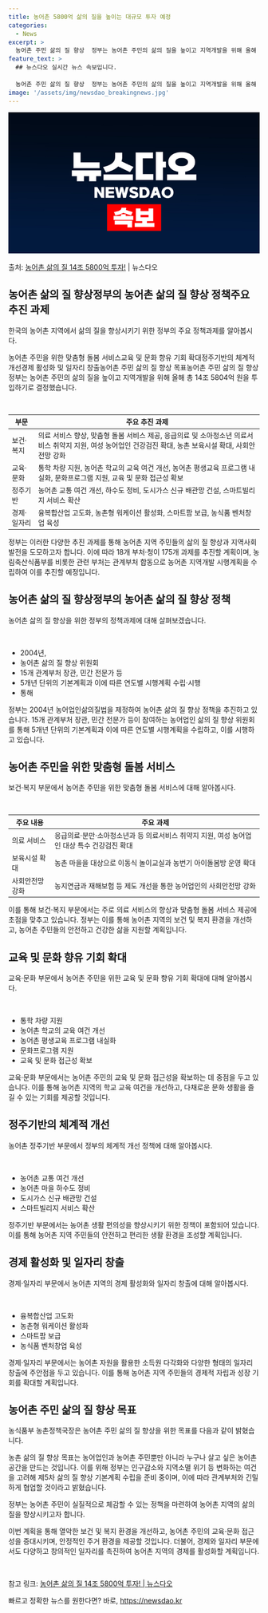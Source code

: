 ```yaml
---
title: 농어촌 5800억 삶의 질을 높이는 대규모 투자 예정
categories:
  - News
excerpt: >
  농어촌 주민 삶의 질 향상  정부는 농어촌 주민의 삶의 질을 높이고 지역개발을 위해 올해 총 14조 5804…
feature_text: >
  ## 뉴스다오 실시간 뉴스 속보입니다.

  농어촌 주민 삶의 질 향상  정부는 농어촌 주민의 삶의 질을 높이고 지역개발을 위해 올해 총 14조 5804…
image: '/assets/img/newsdao_breakingnews.jpg'
---
```


![뉴스다오 속보](/assets/img/newsdao_breakingnews.jpg)

<p>출처: <a href="https://newsdao.kr/4579" rel="dofollow">농어촌 삶의 질 14조 5800억 투자!</a> | 뉴스다오</p>

<h2 data-ke-size="size26">농어촌 삶의 질 향상정부의 농어촌 삶의 질 향상 정책주요 추진 과제</h2>
한국의 농어촌 지역에서 삶의 질을 향상시키기 위한 정부의 주요 정책과제를 알아봅시다.

<p data-ke-size="size16">농어촌 주민을 위한 맞춤형 돌봄 서비스교육 및 문화 향유 기회 확대정주기반의 체계적 개선경제 활성화 및 일자리 창출농어촌 주민 삶의 질 향상 목표농어촌 주민 삶의 질 향상정부는 농어촌 주민의 삶의 질을 높이고 지역개발을 위해 올해 총 14조 5804억 원을 투입하기로 결정했습니다.</p>

<p data-ke-size="size16">&nbsp;</p>

<table>
<thead>
<tr>
<th>부문</th>
<th>주요 추진 과제</th>
</tr>
</thead>
<tbody>
<tr>
<td>보건·복지</td>
<td>의료 서비스 향상, 맞춤형 돌봄 서비스 제공, 응급의료 및 소아청소년 의료서비스 취약지 지원, 여성 농어업인 건강검진 확대, 농촌 보육시설 확대, 사회안전망 강화</td>
</tr>
<tr>
<td>교육·문화</td>
<td>통학 차량 지원, 농어촌 학교의 교육 여건 개선, 농어촌 평생교육 프로그램 내실화, 문화프로그램 지원, 교육 및 문화 접근성 확보</td>
</tr>
<tr>
<td>정주기반</td>
<td>농어촌 교통 여건 개선, 하수도 정비, 도시가스 신규 배관망 건설, 스마트빌리지 서비스 확산</td>
</tr>
<tr>
<td>경제·일자리</td>
<td>융복합산업 고도화, 농촌형 워케이션 활성화, 스마트팜 보급, 농식품 벤처창업 육성</td>
</tr>
</tbody>
</table>

<p data-ke-size="size16">정부는 이러한 다양한 추진 과제를 통해 농어촌 지역 주민들의 삶의 질 향상과 지역사회 발전을 도모하고자 합니다. 이에 따라 18개 부처·청이 175개 과제를 추진할 계획이며, 농림축산식품부를 비롯한 관련 부처는 관계부처 합동으로 농어촌 지역개발 시행계획을 수립하여 이를 추진할 예정입니다.</p>

<h2 data-ke-size="size26">농어촌 삶의 질 향상정부의 농어촌 삶의 질 향상 정책</h2>
농어촌 삶의 질 향상을 위한 정부의 정책과제에 대해 살펴보겠습니다.

<p data-ke-size="size16">&nbsp;</p>

<ul>
<li>2004년,</li>
<li>농어촌 삶의 질 향상 위원회</li>
<li>15개 관계부처 장관, 민간 전문가 등</li>
<li>5개년 단위의 기본계획과 이에 따른 연도별 시행계획 수립·시행</li>
<li>통해</li>
</ul>

<p data-ke-size="size16">정부는 2004년 농어업인삶의질법을 제정하여 농어촌 삶의 질 향상 정책을 추진하고 있습니다. 15개 관계부처 장관, 민간 전문가 등이 참여하는 농어업인 삶의 질 향상 위원회를 통해 5개년 단위의 기본계획과 이에 따른 연도별 시행계획을 수립하고, 이를 시행하고 있습니다.</p>

<h2 data-ke-size="size26">농어촌 주민을 위한 맞춤형 돌봄 서비스</h2>
보건·복지 부문에서 농어촌 주민을 위한 맞춤형 돌봄 서비스에 대해 알아봅시다.

<p data-ke-size="size16">&nbsp;</p>

<table>
<thead>
<tr>
<th>주요 내용</th>
<th>주요 과제</th>
</tr>
</thead>
<tbody>
<tr>
<td>의료 서비스</td>
<td>응급의료·분만·소아청소년과 등 의료서비스 취약지 지원, 여성 농어업인 대상 특수 건강검진 확대</td>
</tr>
<tr>
<td>보육시설 확대</td>
<td>농촌 마을을 대상으로 이동식 놀이교실과 농번기 아이돌봄방 운영 확대</td>
</tr>
<tr>
<td>사회안전망 강화</td>
<td>농지연금과 재해보험 등 제도 개선을 통한 농어업인의 사회안전망 강화</td>
</tr>
</tbody>
</table>

<p data-ke-size="size16">이를 통해 보건·복지 부문에서는 주로 의료 서비스의 향상과 맞춤형 돌봄 서비스 제공에 초점을 맞추고 있습니다. 정부는 이를 통해 농어촌 지역의 보건 및 복지 환경을 개선하고, 농어촌 주민들의 안전하고 건강한 삶을 지원할 계획입니다.</p>

<h2 data-ke-size="size26">교육 및 문화 향유 기회 확대</h2>
교육·문화 부문에서 농어촌 주민을 위한 교육 및 문화 향유 기회 확대에 대해 알아봅시다.

<p data-ke-size="size16">&nbsp;</p>

<ul>
<li>통학 차량 지원</li>
<li>농어촌 학교의 교육 여건 개선</li>
<li>농어촌 평생교육 프로그램 내실화</li>
<li>문화프로그램 지원</li>
<li>교육 및 문화 접근성 확보</li>
</ul>

<p data-ke-size="size16">교육·문화 부문에서는 농어촌 주민의 교육 및 문화 접근성을 확보하는 데 중점을 두고 있습니다. 이를 통해 농어촌 지역의 학교 교육 여건을 개선하고, 다채로운 문화 생활을 즐길 수 있는 기회를 제공할 것입니다.</p>

<h2 data-ke-size="size26">정주기반의 체계적 개선</h2>
농어촌 정주기반 부문에서 정부의 체계적 개선 정책에 대해 알아봅시다.

<p data-ke-size="size16">&nbsp;</p>

<ul>
<li>농어촌 교통 여건 개선</li>
<li>농어촌 마을 하수도 정비</li>
<li>도시가스 신규 배관망 건설</li>
<li>스마트빌리지 서비스 확산</li>
</ul>

<p data-ke-size="size16">정주기반 부문에서는 농어촌 생활 편의성을 향상시키기 위한 정책이 포함되어 있습니다. 이를 통해 농어촌 지역 주민들의 안전하고 편리한 생활 환경을 조성할 계획입니다.</p>

<h2 data-ke-size="size26">경제 활성화 및 일자리 창출</h2>
경제·일자리 부문에서 농어촌 지역의 경제 활성화와 일자리 창출에 대해 알아봅시다.

<p data-ke-size="size16">&nbsp;</p>

<ul>
<li>융복합산업 고도화</li>
<li>농촌형 워케이션 활성화</li>
<li>스마트팜 보급</li>
<li>농식품 벤처창업 육성</li>
</ul>

<p data-ke-size="size16">경제·일자리 부문에서는 농어촌 자원을 활용한 소득원 다각화와 다양한 형태의 일자리 창출에 주안점을 두고 있습니다. 이를 통해 농어촌 지역 주민들의 경제적 자립과 성장 기회를 확대할 계획입니다.</p>

<h2 data-ke-size="size26">농어촌 주민 삶의 질 향상 목표</h2>
농식품부 농촌정책국장은 농어촌 주민 삶의 질 향상을 위한 목표를 다음과 같이 밝혔습니다.

<p data-ke-size="size16">농촌 삶의 질 향상 목표는 농어업인과 농어촌 주민뿐만 아니라 누구나 살고 싶은 농어촌 공간을 만드는 것입니다. 이를 위해 정부는 인구감소와 지역소멸 위기 등 변화하는 여건을 고려해 제5차 삶의 질 향상 기본계획 수립을 준비 중이며, 이에 따라 관계부처와 긴밀하게 협업할 것이라고 밝혔습니다.</p>

<p data-ke-size="size16">정부는 농어촌 주민이 실질적으로 체감할 수 있는 정책을 마련하여 농어촌 지역의 삶의 질을 향상시키고자 합니다.</p>

<p data-ke-size="size16">이번 계획을 통해 열악한 보건 및 복지 환경을 개선하고, 농어촌 주민의 교육·문화 접근성을 증대시키며, 안정적인 주거 환경을 제공할 것입니다. 더불어, 경제와 일자리 부문에서도 다양하고 창의적인 일자리를 촉진하여 농어촌 지역의 경제를 활성화할 계획입니다.</p>

<p data-ke-size="size16">&nbsp;</p>

<p data-ke-size="size16">참고 링크: <a href="https://newsdao.kr/4579">농어촌 삶의 질 14조 5800억 투자! | 뉴스다오</a></p> 

빠르고 정확한 뉴스를 원한다면? 바로, <a href="https://newsdao.kr" rel="dofollow">https://newsdao.kr</a>


    
